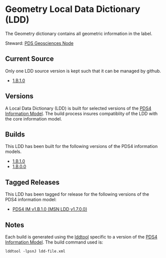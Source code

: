 # Geometry Local Data Dictionary (LDD)

The Geometry dictionary contains all geometric information in the label.

Steward: [PDS Geosciences Node](https://pds-geosciences.wustl.edu/)

## Current Source

Only one LDD source version is kept such that it can be managed by github.

- [1.B.1.0](src)

## Versions

A Local Data Dictionary (LDD) is built for selected versions of the [PDS4 Information Model](https://pds.nasa.gov/pds4/doc/im/).
The build process insures compatiblity of the LDD with the core information model.

## Builds

This LDD has been built for the following versions of the PDS4 information models.

- [1.B.1.0](build/1.B.1.0)
- [1.B.0.0](build/1.B.0.0)

## Tagged Releases

This LDD has been tagged for release for the following versions of the PDS4 information model:

- [PDS4 IM v1.B.1.0 (MSN LDD v1.7.0.0)](https://github.com/nasa-pds-data-dictionaries/ldd-geom/releases/tag/v1.7.0.0)

## Notes

Each build is generated using the [lddtool](https://pds.nasa.gov/tools/about/ldd/) specific to a version of the [PDS4 Information Model](https://pds.nasa.gov/datastandards/documents/im/). The build command used is:

```
lddtool -lpsnJ ldd-file.xml
```

